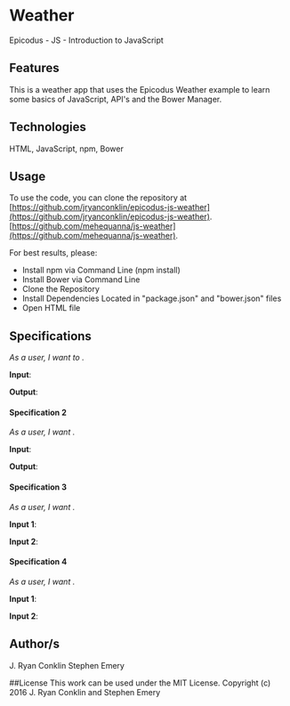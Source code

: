 # Weather
Epicodus - JS - Introduction to JavaScript

## Features
This is a weather app that uses the Epicodus Weather example to learn some basics of JavaScript, API's and the Bower Manager.

## Technologies

HTML, JavaScript, npm, Bower

## Usage

To use the code, you can clone the repository at [https://github.com/jryanconklin/epicodus-js-weather](https://github.com/jryanconklin/epicodus-js-weather).
[https://github.com/mehequanna/js-weather](https://github.com/mehequanna/js-weather).

For best results, please:

- Install npm via Command Line (npm install)
- Install Bower via Command Line
- Clone the Repository
- Install Dependencies Located in "package.json" and "bower.json" files
- Open HTML file

## Specifications

*As a user, I want to .*

__Input__:

__Output__:

#### Specification 2 ####
*As a user, I want .*

__Input__:

__Output__:

#### Specification 3 ####
*As a user, I want .*

__Input 1__:

__Input 2__:

#### Specification 4 ####
*As a user, I want .*

__Input 1__:

__Input 2__:


## Author/s
J. Ryan Conklin
Stephen Emery

##License
This work can be used under the MIT License.
Copyright (c) 2016 J. Ryan Conklin and Stephen Emery
